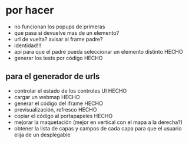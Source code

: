 # por hacer

- no funcionan los popups de primeras
- que pasa si devuelve mas de un elemento?
- url de vuelta? avisar al frame padre?
- identidad!!!
- api para que el padre pueda seleccionar un elemento distinto		HECHO
- generar los tests por código										HECHO

## para el generador de urls

- controlar el estado de los controles UI									HECHO
- cargar un webmap															HECHO
- generar el código del iframe 												HECHO
- previsualización, refresco												HECHO
- copiar el código al portapapeles											HECHO
- mejorar la maquetación (mejor en vertical con el mapa a la derecha?)
- obtener la lista de capas y campos de cada capa para que el usuario elija de un desplegable
